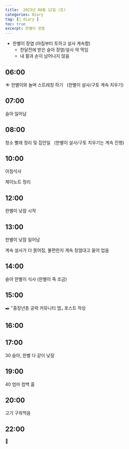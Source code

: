 ```yaml
---
title:  2023년 08월 12일 (토)
categories: Diary
tag: [📒 diary ]
toc: true
excerpt: 한별이 장염
---
```


+ 한별이 장염 (아침부터 토하고 설사 계속함)
    - 한달전에 받은 슬아 장염/설사 약 먹임
    - 내 팔과 손이 남어나지 않음

## 06:00

☀️ 한별이와 놀며 스트레칭 하기 &nbsp; (한별이 설사/구토 계속 치우기)

## 07:00

슬아 일어남 

## 08:00

청소 빨래 정리 및 집안일 &nbsp; (한별이 설사/구토 치우기는 계속 진행)

## 10:00

아침식사

제이노트 정리

## 12:00

한별이 낮잠 시작

## 13:00

한별이 낮잠 일어남

계속 설사가 더 묽어짐, 불편한지 계속 칭얼대고 울어 업음

## 14:00

슬아 한별이 식사 (한별이 죽 조금)

## 15:00

✒️ ⌜중장년층 공략 커뮤니티 앱⌟ 포스트 작성 

## 16:00

## 17:00

30 슬아, 한별 다 같이 낮잠

## 19:00

40 엄마 컴백 홈

## 20:00

고기 구워먹음

## 22:00
🌙

<br><br><br>
